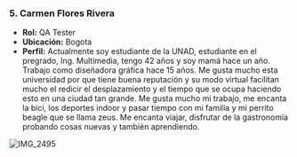 ### **5. Carmen Flores Rivera**  
- **Rol:** QA Tester  
- **Ubicación:** Bogota  
- **Perfil:** Actualmente soy estudiante de la UNAD, estudiante en el pregrado, Ing. Multimedia, tengo 42 años y soy mamá hace un año. Trabajo como diseñadora gráfica hace 15 años. Me gusta mucho esta universidad por que tiene buena reputación y su modo virtual facilitan mucho el redicir el desplazamiento y el tiempo que se ocupa haciendo esto en una ciudad tan grande. Me gusta mucho mi trabajo, me encanta la bici, los deportes indoor y pasar tiempo con mi familia y mi perrito beagle que se llama zeus. Me encanta viajar, disfrutar de la gastronomía probando cosas nuevas y también aprendiendo.

![IMG_2495](https://github.com/user-attachments/assets/89f16058-197b-47cd-b536-7d97c4b264ff)  
